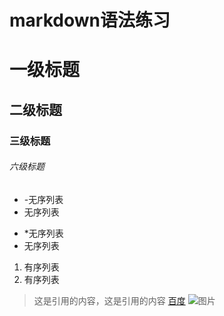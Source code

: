 # markdown语法练习
# 一级标题
## 二级标题
### 三级标题
###### 六级标题
- -无序列表
- 无序列表
* *无序列表
* 无序列表
1. 有序列表
1. 有序列表
> 这是引用的内容，这是引用的内容
[百度](http://www.baidu.com)
![图片](http://d.hiphotos.baidu.com/image/pic/item/78310a55b319ebc48cfef5018926cffc1f1716a7.jpg)
